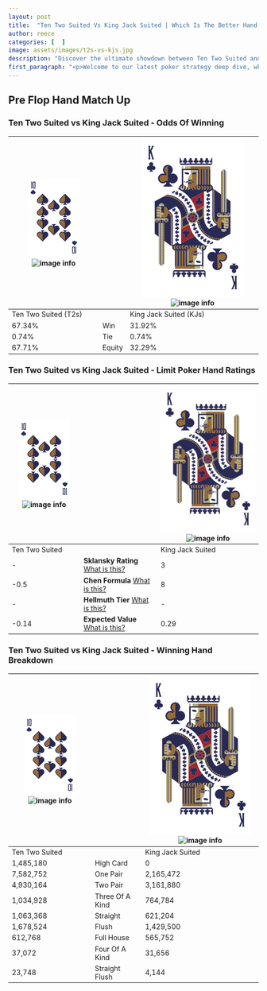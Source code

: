 ```yaml
---
layout: post
title:  "Ten Two Suited Vs King Jack Suited | Which Is The Better Hand In Poker? A Complete Guide"
author: reece
categories: [  ]
image: assets/images/t2s-vs-kjs.jpg
description: "Discover the ultimate showdown between Ten Two Suited and King Jack Suited in poker! Uncover the odds, strategies, and scenarios where one hand triumphs over the other. Get ready to up your poker game with this thrilling analysis."
first_paragraph: "<p>Welcome to our latest poker strategy deep dive, where we're pitting two distinct hands against each other in a high-stakes showdown: Ten Two Suited vs King Jack Suited.</p><p>In the dynamic world of poker, every decision counts, and knowing which hand holds the upper hand is key to your success at the table.</p><p>In this article, we'll dissect these two hands, explore the scenarios where one dominates the other, and equip you with the knowledge to make strategic choices that can tip the odds in your favor.</p><p>Get ready to unravel the intriguing dynamics of these poker hands and elevate your game to new heights.</p>"
---
```




[comment]: # (sp0)

## Pre Flop Hand Match Up

<div class="table hand-ratings" markdown="1"> 



### Ten Two Suited vs King Jack Suited - Odds Of Winning


    
| ![image info](assets/images/hand1/T.png) ![image info](assets/images/hand1/2s.png) |  | ![image info](assets/images/hand2/K.png) ![image info](assets/images/hand2/Js.png) |
| -------- | -------- | -------- |
| Ten Two Suited (T2s) |  | King Jack Suited (KJs) |
| 67.34% | Win | 31.92% |
| 0.74% | Tie | 0.74% |
| 67.71% | Equity | 32.29% |




[comment]: # (sp1)



### Ten Two Suited vs King Jack Suited - Limit Poker Hand Ratings


    
| ![image info](assets/images/hand1/T.png) ![image info](assets/images/hand1/2s.png) |  | ![image info](assets/images/hand2/K.png) ![image info](assets/images/hand2/Js.png) |
| -------- | -------- | -------- |
| Ten Two Suited |  | King Jack Suited |
| - | **Sklansky Rating** [What is this?](/sklansky-rating-explained) | 3 |
| -0.5 | **Chen Formula** [What is this?](/chen-formula-explained) | 8 |
| - | **Hellmuth Tier** [What is this?](/Hellmuth-tier-explained) | - |
| -0.14 | **Expected Value** [What is this?](/expected-value-explained) | 0.29 |




[comment]: # (sp2)



### Ten Two Suited vs King Jack Suited - Winning Hand Breakdown


    
| ![image info](assets/images/hand1/T.png) ![image info](assets/images/hand1/2s.png) |  | ![image info](assets/images/hand2/K.png) ![image info](assets/images/hand2/Js.png) |
| -------- | -------- | -------- |
| Ten Two Suited |  | King Jack Suited |
| 1,485,180 | High Card | 0 |
| 7,582,752 | One Pair | 2,165,472 |
| 4,930,164 | Two Pair | 3,161,880 |
| 1,034,928 | Three Of A Kind | 764,784 |
| 1,063,368 | Straight | 621,204 |
| 1,678,524 | Flush | 1,429,500 |
| 612,768 | Full House | 565,752 |
| 37,072 | Four Of A Kind | 31,656 |
| 23,748 | Straight Flush | 4,144 |




[comment]: # (sp3)



</div>

[comment]: # (sp4)



[comment]: # (sp5)

